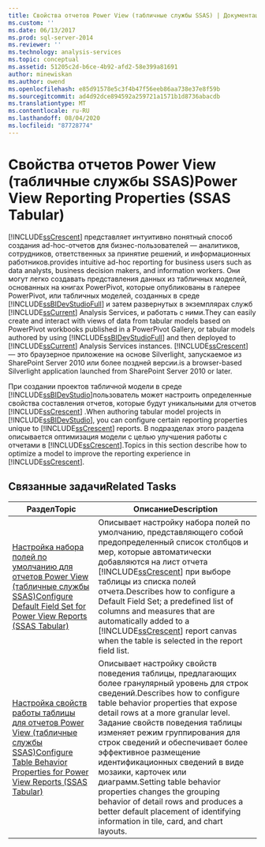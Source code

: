 ```yaml
---
title: Свойства отчетов Power View (табличные службы SSAS) | Документация Майкрософт
ms.custom: ''
ms.date: 06/13/2017
ms.prod: sql-server-2014
ms.reviewer: ''
ms.technology: analysis-services
ms.topic: conceptual
ms.assetid: 51205c2d-b6ce-4b92-afd2-58e399a81691
author: minewiskan
ms.author: owend
ms.openlocfilehash: e85d91578e5c3f4b47f56eeb86aa738e37e8f59b
ms.sourcegitcommit: ad4d92dce894592a259721a1571b1d8736abacdb
ms.translationtype: MT
ms.contentlocale: ru-RU
ms.lasthandoff: 08/04/2020
ms.locfileid: "87728774"
---
```

# <a name="power-view-reporting-properties-ssas-tabular"></a><span data-ttu-id="ec915-102">Свойства отчетов Power View (табличные службы SSAS)</span><span class="sxs-lookup"><span data-stu-id="ec915-102">Power View Reporting Properties (SSAS Tabular)</span></span>
  [!INCLUDE[ssCrescent](../../includes/sscrescent-md.md)] <span data-ttu-id="ec915-103">представляет интуитивно понятный способ создания ad-hoc-отчетов для бизнес-пользователей — аналитиков, сотрудников, ответственных за принятие решений, и информационных работников.</span><span class="sxs-lookup"><span data-stu-id="ec915-103">provides intuitive ad-hoc reporting for business users such as data analysts, business decision makers, and information workers.</span></span> <span data-ttu-id="ec915-104">Они могут легко создавать представления данных из табличных моделей, основанных на книгах PowerPivot, которые опубликованы в галерее PowerPivot, или табличных моделей, созданных в среде [!INCLUDE[ssBIDevStudioFull](../../includes/ssbidevstudiofull-md.md)] и затем развернутых в экземплярах служб [!INCLUDE[ssCurrent](../../includes/sscurrent-md.md)] Analysis Services, и работать с ними.</span><span class="sxs-lookup"><span data-stu-id="ec915-104">They can easily create and interact with views of data from tabular models based on PowerPivot workbooks published in a PowerPivot Gallery, or tabular models authored by using [!INCLUDE[ssBIDevStudioFull](../../includes/ssbidevstudiofull-md.md)] and then deployed to [!INCLUDE[ssCurrent](../../includes/sscurrent-md.md)] Analysis Services instances.</span></span> [!INCLUDE[ssCrescent](../../includes/sscrescent-md.md)] <span data-ttu-id="ec915-105">— это браузерное приложение на основе Silverlight, запускаемое из SharePoint Server 2010 или более поздней версии.</span><span class="sxs-lookup"><span data-stu-id="ec915-105">is a browser-based Silverlight application launched from SharePoint Server 2010 or later.</span></span>  
  
 <span data-ttu-id="ec915-106">При создании проектов табличной модели в среде [!INCLUDE[ssBIDevStudio](../../includes/ssbidevstudio-md.md)]пользователь может настроить определенные свойства составления отчетов, которые будут уникальными для отчетов [!INCLUDE[ssCrescent](../../includes/sscrescent-md.md)] .</span><span class="sxs-lookup"><span data-stu-id="ec915-106">When authoring tabular model projects in [!INCLUDE[ssBIDevStudio](../../includes/ssbidevstudio-md.md)], you can configure certain reporting properties unique to [!INCLUDE[ssCrescent](../../includes/sscrescent-md.md)] reports.</span></span> <span data-ttu-id="ec915-107">В подразделах этого раздела описывается оптимизация модели с целью улучшения работы с отчетами в [!INCLUDE[ssCrescent](../../includes/sscrescent-md.md)].</span><span class="sxs-lookup"><span data-stu-id="ec915-107">Topics in this section describe how to optimize a model to improve the reporting experience in [!INCLUDE[ssCrescent](../../includes/sscrescent-md.md)].</span></span>  
  
## <a name="related-tasks"></a><span data-ttu-id="ec915-108">Связанные задачи</span><span class="sxs-lookup"><span data-stu-id="ec915-108">Related Tasks</span></span>  
  
|<span data-ttu-id="ec915-109">Раздел</span><span class="sxs-lookup"><span data-stu-id="ec915-109">Topic</span></span>|<span data-ttu-id="ec915-110">Описание</span><span class="sxs-lookup"><span data-stu-id="ec915-110">Description</span></span>|  
|-----------|-----------------|  
|[<span data-ttu-id="ec915-111">Настройка набора полей по умолчанию для отчетов Power View (табличные службы SSAS)</span><span class="sxs-lookup"><span data-stu-id="ec915-111">Configure Default Field Set for Power View Reports &#40;SSAS Tabular&#41;</span></span>](power-view-configure-default-field-set-for-reports.md)|<span data-ttu-id="ec915-112">Описывает настройку набора полей по умолчанию, представляющего собой предопределенный список столбцов и мер, которые автоматически добавляются на лист отчета [!INCLUDE[ssCrescent](../../includes/sscrescent-md.md)] при выборе таблицы из списка полей отчета.</span><span class="sxs-lookup"><span data-stu-id="ec915-112">Describes how to configure a Default Field Set; a predefined list of columns and measures that are automatically added to a [!INCLUDE[ssCrescent](../../includes/sscrescent-md.md)] report canvas when the table is selected in the report field list.</span></span>|  
|[<span data-ttu-id="ec915-113">Настройка свойств работы таблицы для отчетов Power View (табличные службы SSAS)</span><span class="sxs-lookup"><span data-stu-id="ec915-113">Configure Table Behavior Properties for Power View Reports &#40;SSAS Tabular&#41;</span></span>](power-view-configure-table-behavior-properties-for-reports.md)|<span data-ttu-id="ec915-114">Описывает настройку свойств поведения таблицы, предлагающих более гранулярный уровень для строк сведений.</span><span class="sxs-lookup"><span data-stu-id="ec915-114">Describes how to configure table behavior properties that expose detail rows at a more granular level.</span></span> <span data-ttu-id="ec915-115">Задание свойств поведения таблицы изменяет режим группирования для строк сведений и обеспечивает более эффективное размещение идентификационных сведений в виде мозаики, карточек или диаграмм.</span><span class="sxs-lookup"><span data-stu-id="ec915-115">Setting table behavior properties changes the grouping behavior of detail rows and produces a better default placement of identifying information in tile, card, and chart layouts.</span></span>|  
  
  
